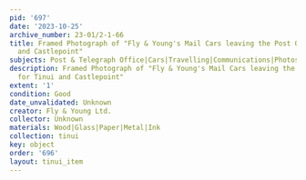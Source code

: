 ```yaml
---
pid: '697'
date: '2023-10-25'
archive_number: 23-01/2-1-66
title: Framed Photograph of "Fly & Young's Mail Cars leaving the Post Office for Tinui
  and Castlepoint"
subjects: Post & Telegraph Office|Cars|Travelling|Communications|Photos & Photography
description: Framed Photograph of "Fly & Young's Mail Cars leaving the Post Office
  for Tinui and Castlepoint"
extent: '1'
condition: Good
date_unvalidated: Unknown
creator: Fly & Young Ltd.
collector: Unknown
materials: Wood|Glass|Paper|Metal|Ink
collection: tinui
key: object
order: '696'
layout: tinui_item
---
```

